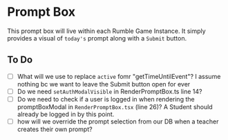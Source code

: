 # Prompt Box

This prompt box will live within each Rumble Game Instance.
It simply provides a visual of `today's` prompt along with a `Submit` button.

## To Do

- [ ] What will we use to replace `active` fomr "getTimeUntilEvent"? I assume nothing bc we want to leave the Submit button open for ever
- [ ] Do we need `setAuthModalVisible` in RenderPromptBox.ts line 14?
- [ ] Do we need to check if a user is logged in when rendering the promptBoxModal in `RenderPromptBox.tsx` (line 26)? A Student should already be logged in by this point.
- [ ] how will we override the prompt selection from our DB when a teacher creates their own prompt?
